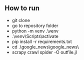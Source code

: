 ## How to run
  * git clone <url>
  * go to repository folder
  * python -m venv .\venv
  * .\venv\Scripts\activate
  * pip install -r requirements.txt
  * cd .\google_news\google_news\
  * scrapy crawl spider -O outfile.jl
